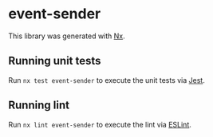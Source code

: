 # event-sender

This library was generated with [Nx](https://nx.dev).

## Running unit tests

Run `nx test event-sender` to execute the unit tests via [Jest](https://jestjs.io).

## Running lint

Run `nx lint event-sender` to execute the lint via [ESLint](https://eslint.org/).
